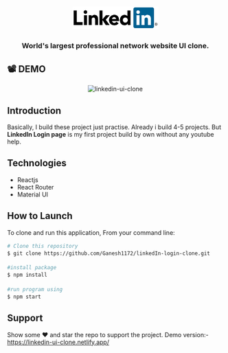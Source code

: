 <h1 align="center">
	<img
		width="200"
		alt="LinkedIn logo"
		src="src/Image/header_logo.png">
</h1>                                                              

<h3 align="center">World's largest professional network website UI clone.</h3>

## :film_projector: DEMO
<p align="center">
<img src="src/Image/review.gif" width="800" alt="linkedin-ui-clone">
</p>

<h2>Introduction</h2>
<p>Basically, I build these project just practise. Already i build 4-5 projects. But <strong>LinkedIn Login page</strong> is my first project build by own without any youtube help.</p>

<h2>Technologies</h2>
<ul>
<li>Reactjs</li>
<li>React Router</li>
<li>Material UI</li>
</ul>

<h2>How to Launch</h2>

To clone and run this application, From your command line:

```bash
# Clone this repository
$ git clone https://github.com/Ganesh1172/linkedIn-login-clone.git

#install package
$ npm install

#run program using
$ npm start
```

## Support

Show some :heart: and star the repo to support the project. Demo version:- https://linkedin-ui-clone.netlify.app/




